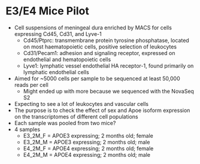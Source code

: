 # E3/E4 Mice Pilot
- Cell suspensions of meningeal dura enriched by MACS for cells expressing Cd45, Cd31, and Lyve-1
  - Cd45/Ptprc: transmembrane protein tyrosine phosphatase, located on most haematopoietic cells, positive selection of leukocytes
  - Cd31/Pecam1: adhesion and signaling receptor, expressed on endothelial and hematopoietic cells
  - Lyve1: lymphatic vessel endothelial HA receptor-1, found primarily on lymphatic endothelial cells
- Aimed for ~5000 cells per sample to be sequenced at least 50,000 reads per cell
    - Might ended up with more because we sequenced with the NovaSeq S2
- Expecting to see a lot of leukocytes and vascular cells
- The purpose is to check the effect of sex and Apoe isoform expression on the transcriptomes of different cell populations
- Each sample was pooled from two mice?
- 4 samples
  + E3_2M_F = APOE3 expressing; 2 months old; female
  + E3_2M_M = APOE3 expressing; 2 months old; male
  + E4_2M_F = APOE4 expressing; 2 months old; female
  + E4_2M_M = APOE4 expressing; 2 months old; male
